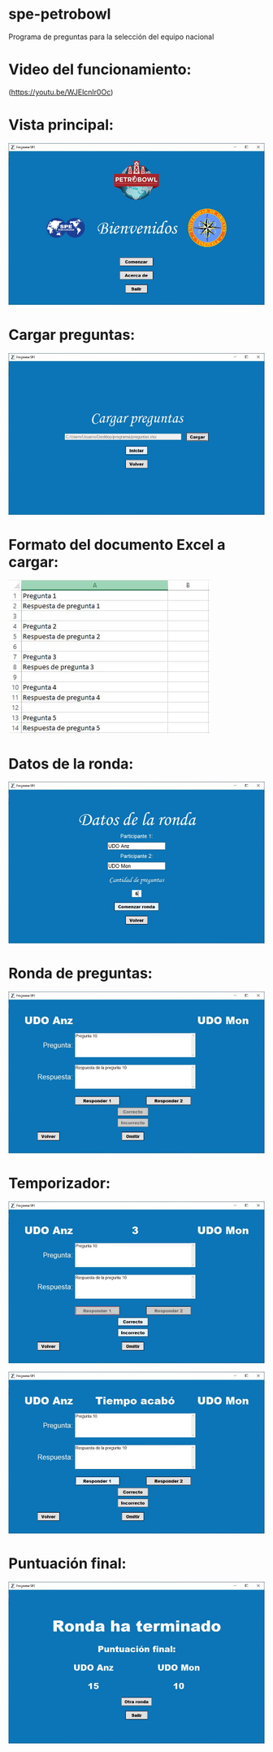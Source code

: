 # spe-petrobowl
Programa de preguntas para la selección del equipo nacional

# Video del funcionamiento:
(https://youtu.be/WJElcnIr0Oc)

# Vista principal:

![principal](https://github.com/yeisonvirtual/spe-petrobowl/blob/main/imagenes/1.JPG)

# Cargar preguntas:

![cargar preguntas](https://github.com/yeisonvirtual/spe-petrobowl/blob/main/imagenes/2.JPG)

# Formato del documento Excel a cargar:

![formato](https://github.com/yeisonvirtual/spe-petrobowl/blob/main/imagenes/formato.JPG)

# Datos de la ronda:

![datos](https://github.com/yeisonvirtual/spe-petrobowl/blob/main/imagenes/3.JPG)

# Ronda de preguntas:

![ronda](https://github.com/yeisonvirtual/spe-petrobowl/blob/main/imagenes/4.JPG)

# Temporizador:

![temporizador](https://github.com/yeisonvirtual/spe-petrobowl/blob/main/imagenes/5.JPG)

![temporizador](https://github.com/yeisonvirtual/spe-petrobowl/blob/main/imagenes/6.JPG)


# Puntuación final:

![temporizador](https://github.com/yeisonvirtual/spe-petrobowl/blob/main/imagenes/7.JPG)
